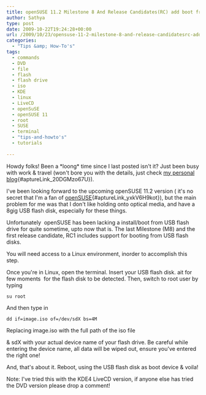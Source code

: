 ```yaml
---
title: openSUSE 11.2 Milestone 8 And Release Candidates(RC) add boot from USB flash disk option, here’s how to use it
author: Sathya
type: post
date: 2009-10-22T19:24:28+00:00
url: /2009/10/23/opensuse-11-2-milestone-8-and-release-candidatesrc-add-boot-from-usb-flash-disk-option-heres-how-to-use-it/
categories:
  - "Tips &amp; How-To's"
tags:
  - commands
  - DVD
  - file
  - flash
  - flash drive
  - iso
  - KDE
  - linux
  - LiveCD
  - openSuSE
  - openSUSE 11
  - root
  - SUSE
  - terminal
  - "tips-and-howto's"
  - tutorials
  
---
```

Howdy folks! Been a \*loong\* time since I last posted isn't it? Just been busy with work & travel (won't bore you with the details, just check [my personal blog][1]{#aptureLink_20DGMzo67U}).
  
I've been looking forward to the upcoming openSUSE 11.2 version ( it's no secret that I'm a fan of [openSUSE][2]{#aptureLink_yxkV6H9kot}), but the main problem for me was that I don't like holding onto optical media, and have a 8gig USB flash disk, especially for these things.

Unfortunately  openSUSE has been lacking a install/boot from USB flash drive for quite sometime, upto now that is. The last Milestone (M8) and the first release candidate, RC1 includes support for booting from USB flash disks.

You will need access to a Linux environment, inorder to accomplish this step.

<!--more-->Once you're in Linux, open the terminal. Insert your USB flash disk. ait for few moments  for the flash disk to be detected. Then, switch to root user by typing


  
`su root`

And then type in
  
`dd if=image.iso of=/dev/sdX bs=4M`
  
Replacing image.iso with the full path of the iso file
  
& sdX with your actual device name of your flash drive. Be careful while entering the device name, all data will be wiped out, ensure you've entered the right one!

And, that's about it. Reboot, using the USB flash disk as boot device & voila!

Note: I've tried this with the KDE4 LiveCD version, if anyone else has tried the DVD version please drop a comment!

 [1]: https://sathyabh.at/
 [2]: https://en.opensuse.org/
